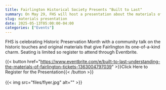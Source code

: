 ```yaml
---
title: Fairlington Historical Society Presents "Built to Last"
summary: On May 29, FHS will host a presentation about the materials of Fairlington.
slug: materials presentation
date: 2025-05-13T05:00:00-04:00
categories: ["Events"]
---
```


FHS is celebrating Historic Preservation Month with a community talk on the historic touches and original materials that give Fairlington its one-of-a-kind charm. Seating is limited so register to attend through Eventbrite.

{{< button href="https://www.eventbrite.com/e/built-to-last-understanding-the-materials-of-fairlington-tickets-1363004797039" >}}Click Here to Register for the Presentation{{< /button >}}
<br><br>
{{< img src="files/flyer.jpg" alt="" >}}
